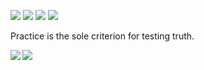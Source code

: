 <!--
**cnbattle/cnbattle** is a ✨ _special_ ✨ repository because its `README.md` (this file) appears on your GitHub profile.

Here are some ideas to get you started:

- 🔭 I’m currently working on ...
- 🌱 I’m currently learning ...
- 👯 I’m looking to collaborate on ...
- 🤔 I’m looking for help with ...
- 💬 Ask me about ...
- 📫 How to reach me: ...
- 😄 Pronouns: ...
- ⚡ Fun fact: ...
-->

![](https://img.shields.io/badge/Email-qiaicn@gmail.com-555?labelColor=critical)
[![](https://img.shields.io/badge/Telegram-cnbattle-555?labelColor=blue)](https://t.me/cnbattle) 
![](https://img.shields.io/badge/Wechat-cnbattle-555?labelColor=brightgreen)
[![](https://img.shields.io/badge/Resume-ChickHere-555?labelColor=blue)](https://cba.github.io/resume/) 

Practice is the sole criterion for testing truth.

<a href="https://github.com/anuraghazra/github-readme-stats">
  <img align="left" src="https://github-readme-stats.vercel.app/api?username=cnbattle&count_private=true&show_icons=true&bg_color=22272e&text_color=adbac7" />
</a>
<a href="https://github.com/anuraghazra/github-readme-stats">
  <img align="left" src="https://github-readme-stats.vercel.app/api/top-langs/?username=cnbattle&bg_color=22272e&text_color=adbac7" />
</a>

